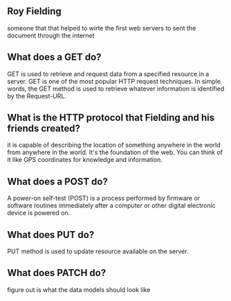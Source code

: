 ## Roy Fielding
someone that that helped to wirte the first web servers to sent the document through the internet 


## What does a GET do?
GET is used to retrieve and request data from a specified resource in a server. GET is one of the most popular HTTP request techniques. In simple words, the GET method is used to retrieve whatever information is identified by the Request-URL.

## What is the HTTP protocol that Fielding and his friends created?
 it is capable of describing the location of something anywhere in the world from anywhere in the world. It's the foundation of the web. You can think of it like GPS coordinates for knowledge and information.
## What does a POST do?
A power-on self-test (POST) is a process performed by firmware or software routines immediately after a computer or other digital electronic device is powered on.
## What does PUT do?
PUT method is used to update resource available on the server.

## What does PATCH do?
figure out is what the data models should look like